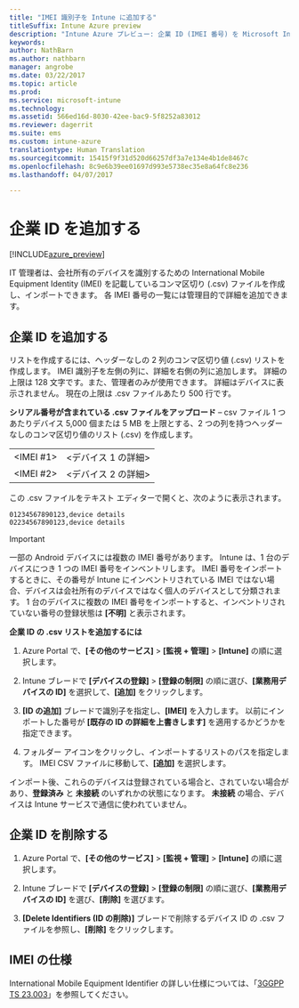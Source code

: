 ```yaml
---
title: "IMEI 識別子を Intune に追加する"
titleSuffix: Intune Azure preview
description: "Intune Azure プレビュー: 企業 ID (IMEI 番号) を Microsoft Intune に追加する方法について説明します。 "
keywords: 
author: NathBarn
ms.author: nathbarn
manager: angrobe
ms.date: 03/22/2017
ms.topic: article
ms.prod: 
ms.service: microsoft-intune
ms.technology: 
ms.assetid: 566ed16d-8030-42ee-bac9-5f8252a83012
ms.reviewer: dagerrit
ms.suite: ems
ms.custom: intune-azure
translationtype: Human Translation
ms.sourcegitcommit: 15415f9f31d520d66257df3a7e134e4b1de8467c
ms.openlocfilehash: 8c9e6b39ee01697d993e5738ec35e8a64fc8e236
ms.lasthandoff: 04/07/2017

---
```


# <a name="add-corporate-identifiers"></a>企業 ID を追加する

[!INCLUDE[azure_preview](../includes/azure_preview.md)]

IT 管理者は、会社所有のデバイスを識別するための International Mobile Equipment Identity (IMEI) を記載しているコンマ区切り (.csv) ファイルを作成し、インポートできます。 各 IMEI 番号の一覧には管理目的で詳細を追加できます。

<!-- When you upload serial numbers for company-owned iOS devices, they must be paired with a corporate enrollment profile. Devices must then be enrolled using either Apple’s device enrollment program (DEP) or Apple Configurator to have them appear as company-owned. -->

## <a name="add-corporate-identifiers"></a>企業 ID を追加する
リストを作成するには、ヘッダーなしの 2 列のコンマ区切り値 (.csv) リストを作成します。 IMEI 識別子を左側の列に、詳細を右側の列に追加します。 詳細の上限は 128 文字です。また、管理者のみが使用できます。 詳細はデバイスに表示されません。 現在の上限は .csv ファイルあたり 500 行です。

**シリアル番号が含まれている .csv ファイルをアップロード** – csv ファイル 1 つあたりデバイス 5,000 個または 5 MB を上限とする、2 つの列を持つヘッダーなしのコンマ区切り値のリスト (.csv) を作成します。 

|||
|-|-|
|&lt;IMEI #1&gt;|&lt;デバイス 1 の詳細&gt;|
|&lt;IMEI #2&gt;|&lt;デバイス 2 の詳細&gt;|

この .csv ファイルをテキスト エディターで開くと、次のように表示されます。

```
01234567890123,device details
02234567890123,device details
```


> [!IMPORTANT]
> 一部の Android デバイスには複数の IMEI 番号があります。 Intune は、1 台のデバイスにつき 1 つの IMEI 番号をインベントリします。 IMEI 番号をインポートするときに、その番号が Intune にインベントリされている IMEI ではない場合、デバイスは会社所有のデバイスではなく個人のデバイスとして分類されます。 1 台のデバイスに複数の IMEI 番号をインポートすると、インベントリされていない番号の登録状態は **[不明]** と表示されます。

**企業 ID の .csv リストを追加するには**

1. Azure Portal で、**[その他のサービス]** > **[監視 + 管理]** > **[Intune]** の順に選択します。

2. Intune ブレードで **[デバイスの登録]** > **[登録の制限]** の順に選び、**[業務用デバイスの ID]** を選択して、**[追加]** をクリックします。

3. **[ID の追加]** ブレードで識別子を指定し、**[IMEI]** を入力します。 以前にインポートした番号が **[既存の ID の詳細を上書きします]** を適用するかどうかを指定できます。  

4. フォルダー アイコンをクリックし、インポートするリストのパスを指定します。 IMEI CSV ファイルに移動して、**[追加]** を選択します。

インポート後、これらのデバイスは登録されている場合と、されていない場合があり、**登録済み** と **未接続** のいずれかの状態になります。 **未接続** の場合、デバイスは Intune サービスで通信に使われていません。

## <a name="delete--corporate-identifiers"></a>企業 ID を削除する

1. Azure Portal で、**[その他のサービス]** > **[監視 + 管理]** > **[Intune]** の順に選択します。

2. Intune ブレードで **[デバイスの登録]** > **[登録の制限]** の順に選び、**[業務用デバイスの ID]** を選び、**[削除]** を選びます。

3. **[Delete Identifiers (ID の削除)]** ブレードで削除するデバイス ID の .csv ファイルを参照し、**[削除]** をクリックします。

## <a name="imei-specifications"></a>IMEI の仕様
International Mobile Equipment Identifier の詳しい仕様については、「[3GGPP TS 23.003](https://portal.3gpp.org/desktopmodules/Specifications/SpecificationDetails.aspx?specificationId=729)」を参照してください。

